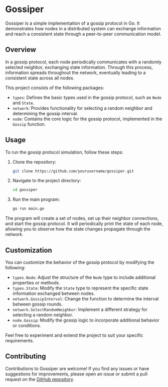 # Gossiper

Gossiper is a simple implementation of a gossip protocol in Go. It demonstrates how nodes in a distributed system can exchange information and reach a consistent state through a peer-to-peer communication model.

## Overview

In a gossip protocol, each node periodically communicates with a randomly selected neighbor, exchanging state information. Through this process, information spreads throughout the network, eventually leading to a consistent state across all nodes.

This project consists of the following packages:

- `types`: Defines the basic types used in the gossip protocol, such as `Node` and `State`.
- `network`: Provides functionality for selecting a random neighbor and determining the gossip interval.
- `node`: Contains the core logic for the gossip protocol, implemented in the `Gossip` function.

## Usage

To run the gossip protocol simulation, follow these steps:

1. Clone the repository:
   ```bash
   git clone https://github.com/yourusername/gossiper.git
   ```
2. Navigate to the project directory:
   ```bash
   cd gossiper
   ```
3. Run the main program:
   ```bash
   go run main.go
   ```
The program will create a set of nodes, set up their neighbor connections, and start the gossip protocol. It will periodically print the state of each node, allowing you to observe how the state changes propagate through the network.

## Customization

You can customize the behavior of the gossip protocol by modifying the following:

- `types.Node`: Adjust the structure of the `Node` type to include additional properties or methods.
- `types.State`: Modify the `State` type to represent the specific state information exchanged between nodes.
- `network.GossipInterval`: Change the function to determine the interval between gossip rounds.
- `network.SelectRandomNeighbor`: Implement a different strategy for selecting a random neighbor.
- `node.Gossip`: Modify the gossip logic to incorporate additional behavior or conditions.

Feel free to experiment and extend the project to suit your specific requirements.

## Contributing

Contributions to Gossiper are welcome! If you find any issues or have suggestions for improvements, please open an issue or submit a pull request on the [GitHub repository](https://github.com/devlongs/gossiper).

